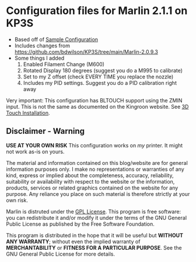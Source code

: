 # Configuration files for Marlin 2.1.1 on KP3S
- Based off of [Sample Configuration](https://github.com/MarlinFirmware/Configurations/blob/f52c85b0e3b241f8fabb4a902a4aa53775fdeb93/config/examples/Kingroon/KP3S/Configuration.h)
- Includes changes from https://github.com/bdwilson/KP3S/tree/main/Marlin-2.0.9.3
- Some things I added
  1. Enabled Filament Change (M600)
  2. Rotated Display 180 degrees  (suggest you do a M995 to calibrate)
  3. Set to my Z offset (check EVERY TIME you replace the nozzle)
  4. Includes my PID settings.  Suggest you do a PID calibration right away

Very important:  This configuration has BLTOUCH support using the ZMIN input.  This is not the same as documented on the Kingroon website.  See [3D Touch Installation](https://bubba.org/kp3s/3dTouch/).

## Disclaimer - Warning
**USE AT YOUR OWN RISK** This configuration works on *my* printer. It might not work as-is on yours.

The material and information contained on this blog/website are for general information purposes only. I make no representations or warranties of any kind, express or implied about the completeness, accuracy, reliability, suitability or availability with respect to the website or the information, products, services or related graphics contained on the website for any purpose. Any reliance you place on such material is therefore strictly at your own risk.

Marlin is distruted under the [GPL License](https://github.com/MarlinFirmware/Marlin/blob/e86c78379a4df1351d10d5b1e19312a894cb331b/LICENSE).  This program is free software: you can redistribute it and/or modify it under the terms of the GNU General Public License as published by the Free Software Foundation.

This program is distributed in the hope that it will be useful but **WITHOUT ANY WARRANTY**; without even the implied warranty of **MERCHANTABILITY** or **FITNESS FOR A PARTICULAR PURPOSE**.  See the GNU General Public License for more details.
